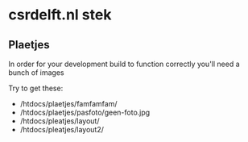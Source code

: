 # csrdelft.nl stek

## Plaetjes

In order for your development build to function correctly you'll need a bunch of images

Try to get these:

* /htdocs/plaetjes/famfamfam/
* /htdocs/plaetjes/pasfoto/geen-foto.jpg
* /htdocs/pleatjes/layout/
* /htdocs/pleatjes/layout2/
